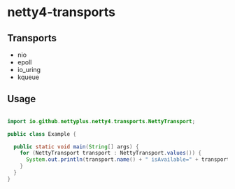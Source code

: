 # netty4-transports

## Transports
- nio
- epoll
- io_uring
- kqueue

## Usage
```java

import io.github.nettyplus.netty4.transports.NettyTransport;

public class Example {

  public static void main(String[] args) {
    for (NettyTransport transport : NettyTransport.values()) {
      System.out.println(transport.name() + " isAvailable=" + transport.isAvailable());
    }
  }
}
```
